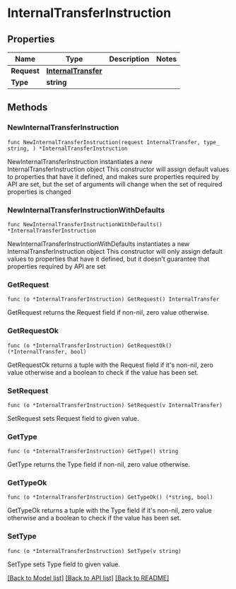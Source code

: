 # InternalTransferInstruction

## Properties

Name | Type | Description | Notes
------------ | ------------- | ------------- | -------------
**Request** | [**InternalTransfer**](InternalTransfer.md) |  | 
**Type** | **string** |  | 

## Methods

### NewInternalTransferInstruction

`func NewInternalTransferInstruction(request InternalTransfer, type_ string, ) *InternalTransferInstruction`

NewInternalTransferInstruction instantiates a new InternalTransferInstruction object
This constructor will assign default values to properties that have it defined,
and makes sure properties required by API are set, but the set of arguments
will change when the set of required properties is changed

### NewInternalTransferInstructionWithDefaults

`func NewInternalTransferInstructionWithDefaults() *InternalTransferInstruction`

NewInternalTransferInstructionWithDefaults instantiates a new InternalTransferInstruction object
This constructor will only assign default values to properties that have it defined,
but it doesn't guarantee that properties required by API are set

### GetRequest

`func (o *InternalTransferInstruction) GetRequest() InternalTransfer`

GetRequest returns the Request field if non-nil, zero value otherwise.

### GetRequestOk

`func (o *InternalTransferInstruction) GetRequestOk() (*InternalTransfer, bool)`

GetRequestOk returns a tuple with the Request field if it's non-nil, zero value otherwise
and a boolean to check if the value has been set.

### SetRequest

`func (o *InternalTransferInstruction) SetRequest(v InternalTransfer)`

SetRequest sets Request field to given value.


### GetType

`func (o *InternalTransferInstruction) GetType() string`

GetType returns the Type field if non-nil, zero value otherwise.

### GetTypeOk

`func (o *InternalTransferInstruction) GetTypeOk() (*string, bool)`

GetTypeOk returns a tuple with the Type field if it's non-nil, zero value otherwise
and a boolean to check if the value has been set.

### SetType

`func (o *InternalTransferInstruction) SetType(v string)`

SetType sets Type field to given value.



[[Back to Model list]](../../README.md#documentation-for-models) [[Back to API list]](../../README.md#documentation-for-api-endpoints) [[Back to README]](../../README.md)


